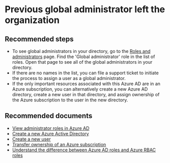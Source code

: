 <properties
    pageTitle="Previous global administrator left the organization"
    description="Azure AD Roles and administration"
    service="microsoft.aad"
    resource="Microsoft_AAD_IAM"
    authors="Jeffsta-MSFT"
    displayOrder=""
    selfHelpType="generic"
    supportTopicIds="32615407"
    resourceTags=""
    productPesIds="16578"
    cloudEnvironments="public, Fairfax, Mooncake"
    	articleId="69fe4baa-19d6-49aa-bd24-8a1283353c72"
	ownershipId="AzureIdentity_DirectoryObjectManagement"
/>

# Previous global administrator left the organization

## **Recommended steps**

* To see global administrators in your directory, go to the [Roles and administrators](https://portal.azure.com/#blade/Microsoft_AAD_IAM/ActiveDirectoryMenuBlade/RolesAndAdministrators) page. Find the 'Global administrator' role in the list of roles. Open that page to see all of the global administrators in your directory.<br>
* If there are no names in the list, you can file a support ticket to initiate the process to assign a user as a global administrator.<br>
* If the only important resources associated with this Azure AD are in an Azure subscription, you can alternatively create a new Azure AD directory, create a new user in that directory, and assign ownership of the Azure subscription to the user in the new directory.

## **Recommended documents**

* [View administrator roles in Azure AD](https://docs.microsoft.com/azure/active-directory/users-groups-roles/directory-manage-roles-portal)<br>
* [Create a new Azure Active Directory](https://docs.microsoft.com/azure/active-directory/fundamentals/active-directory-access-create-new-tenant)<br>
* [Create a new user](https://docs.microsoft.com/azure/active-directory/fundamentals/add-users-azure-active-directory)<br>
* [Transfer ownership of an Azure subscription](https://docs.microsoft.com/azure/billing/billing-subscription-transfer)<br>
* [Understand the difference between Azure AD roles and Azure RBAC roles](https://docs.microsoft.com/azure/role-based-access-control/rbac-and-directory-admin-roles)

